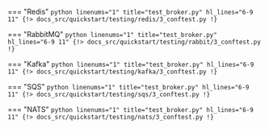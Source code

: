 === "Redis"
    ```python linenums="1" title="test_broker.py" hl_lines="6-9 11"
    {!> docs_src/quickstart/testing/redis/3_conftest.py !}
    ```

=== "RabbitMQ"
    ```python linenums="1" title="test_broker.py" hl_lines="6-9 11"
    {!> docs_src/quickstart/testing/rabbit/3_conftest.py !}
    ```

=== "Kafka"
    ```python linenums="1" title="test_broker.py" hl_lines="6-9 11"
    {!> docs_src/quickstart/testing/kafka/3_conftest.py !}
    ```

=== "SQS"
    ```python linenums="1" title="test_broker.py" hl_lines="6-9 11"
    {!> docs_src/quickstart/testing/sqs/3_conftest.py !}
    ```

=== "NATS"
    ```python linenums="1" title="test_broker.py" hl_lines="6-9 11"
    {!> docs_src/quickstart/testing/nats/3_conftest.py !}
    ```